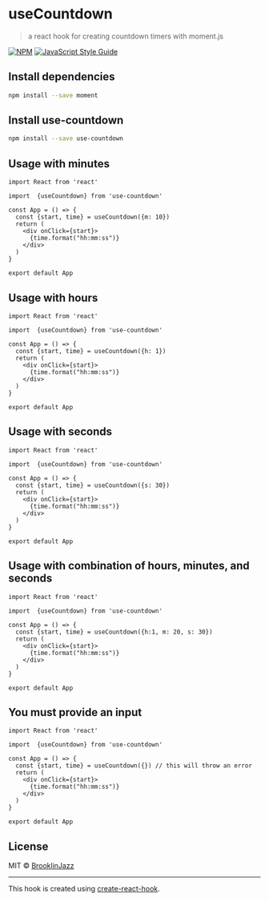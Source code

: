 # useCountdown

> a react hook for creating countdown timers with moment.js

[![NPM](https://img.shields.io/npm/v/use-countdown.svg)](https://www.npmjs.com/package/use-countdown) [![JavaScript Style Guide](https://img.shields.io/badge/code_style-standard-brightgreen.svg)](https://standardjs.com)

## Install dependencies

```bash
npm install --save moment
```

## Install use-countdown

```bash
npm install --save use-countdown
```

## Usage with minutes

```tsx
import React from 'react'

import  {useCountdown} from 'use-countdown'

const App = () => {
  const {start, time} = useCountdown({m: 10})
  return (
    <div onClick={start}>
      {time.format("hh:mm:ss")}
    </div>
  )
}

export default App

```

## Usage with hours

```tsx
import React from 'react'

import  {useCountdown} from 'use-countdown'

const App = () => {
  const {start, time} = useCountdown({h: 1})
  return (
    <div onClick={start}>
      {time.format("hh:mm:ss")}
    </div>
  )
}

export default App

```

## Usage with seconds

```tsx
import React from 'react'

import  {useCountdown} from 'use-countdown'

const App = () => {
  const {start, time} = useCountdown({s: 30})
  return (
    <div onClick={start}>
      {time.format("hh:mm:ss")}
    </div>
  )
}

export default App

```

## Usage with combination of hours, minutes, and seconds

```tsx
import React from 'react'

import  {useCountdown} from 'use-countdown'

const App = () => {
  const {start, time} = useCountdown({h:1, m: 20, s: 30})
  return (
    <div onClick={start}>
      {time.format("hh:mm:ss")}
    </div>
  )
}

export default App

```

## You must provide an input

```tsx
import React from 'react'

import  {useCountdown} from 'use-countdown'

const App = () => {
  const {start, time} = useCountdown({}) // this will throw an error
  return (
    <div onClick={start}>
      {time.format("hh:mm:ss")}
    </div>
  )
}

export default App

```

## License

MIT © [BrooklinJazz](https://github.com/BrooklinJazz)

---

This hook is created using [create-react-hook](https://github.com/hermanya/create-react-hook).
